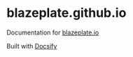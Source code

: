 # blazeplate.github.io

Documentation for [blazeplate.io](http://blazeplate.io)

Built with [Docsify](https://docsify.js.org)

